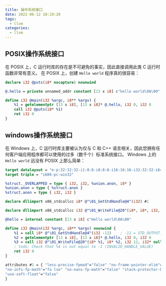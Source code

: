 ```yaml
---
title: 操作系统接口
date: 2022-06-12 10:19:20
tags:
  - llvm 
categories:
  - llvm 
---
```


## POSIX操作系统接口
在 POSIX 上，C 运行时库的存在是不可避免的事实，因此直接调用此类 C 运行时函数非常有意义。
在 POSIX 上，创建 `Hello world` 程序真的很容易：
```llvm
declare i32 @puts(i8* nocapture) nounwind

@.hello = private unnamed_addr constant [13 x i8] c"hello world\0A\00"

define i32 @main(i32 %argc, i8** %argv) {
    %1 = getelementptr [13 x i8], [13 x i8]* @.hello, i32 0, i32 0
    call i32 @puts(i8* %1)
    ret i32 0
}
```
## windows操作系统接口
在 Windows 上，C 运行时库主要被认为仅与 C 和 C++ 语言相关，因此您拥有任何客户端应用程序都可以使用的过多（数千个）标准系统接口。
Windows 上的 `Hello world` 远没有 POSIX 上那么简单：
```llvm
target datalayout = "e-p:32:32:32-i1:8:8-i8:8:8-i16:16:16-i32:32:32-i64:64:64-f32:32:32-f64:64:64-f80:128:128-v64:64:64-v128:128:128-a0:0:64-f80:32:32-n8:16:32-S32"
target triple = "i686-pc-win32"

%struct._OVERLAPPED = type { i32, i32, %union.anon, i8* }
%union.anon = type { %struct.anon }
%struct.anon = type { i32, i32 }

declare dllimport x86_stdcallcc i8* @"\01_GetStdHandle@4"(i32) #1

declare dllimport x86_stdcallcc i32 @"\01_WriteFile@20"(i8*, i8*, i32, i32*, %struct._OVERLAPPED*) #1

@hello = internal constant [13 x i8] c"Hello world\0A\00"

define i32 @main(i32 %argc, i8** %argv) nounwind {
    %1 = call i8* @"\01_GetStdHandle@4"(i32 -11)    ; -11 = STD_OUTPUT_HANDLE
    %2 = getelementptr [13 x i8], [13 x i8]* @.hello, i32 0, i32 0
    %3 = call i32 @"\01_WriteFile@20"(i8* %1, i8* %2, i32 12, i32* null, %struct._OVERLAPPED* null)
    ; todo: Check that %4 is not equal to -1 (INVALID_HANDLE_VALUE)
    ret i32 0
}

attributes #1 = { "less-precise-fpmad"="false" "no-frame-pointer-elim"="true" "no-frame-pointer-elim-non-leaf"
"no-infs-fp-math"="fa lse" "no-nans-fp-math"="false" "stack-protector-buffer-size"="8" "unsafe-fp-math"="false"
"use-soft-float"="false"
}
```
